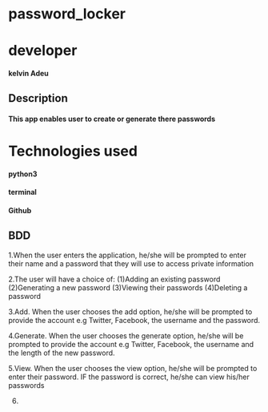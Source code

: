 # password_locker

# developer
#### kelvin Adeu

## Description
#### This app enables user to create or generate there passwords
# Technologies used
####  python3
####  terminal
####  Github
## BDD
1.When the user enters the application, he/she will be prompted to enter their name and a password that they will use to access private information

2.The user will have a choice of:
  (1)Adding an existing password
  (2)Generating a new password
  (3)Viewing their passwords
  (4)Deleting a password

3.Add. When the user chooses the add option, he/she will be prompted to provide the account e.g Twitter, Facebook, the username and the password.

4.Generate. When the user chooses the generate option, he/she will be prompted to provide the account e.g Twitter, Facebook, the username and the length of the new password.

5.View. When the user chooses the view option, he/she will be prompted to enter their password. IF the password is correct, he/she can view his/her passwords

6.
